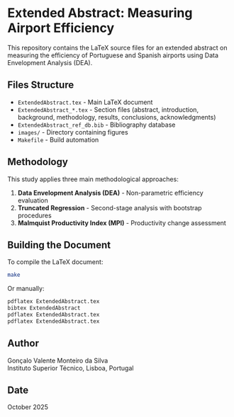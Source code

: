 # Extended Abstract: Measuring Airport Efficiency

This repository contains the LaTeX source files for an extended abstract on measuring the efficiency of Portuguese and Spanish airports using Data Envelopment Analysis (DEA).

## Files Structure

- `ExtendedAbstract.tex` - Main LaTeX document
- `ExtendedAbstract_*.tex` - Section files (abstract, introduction, background, methodology, results, conclusions, acknowledgments)
- `ExtendedAbstract_ref_db.bib` - Bibliography database
- `images/` - Directory containing figures
- `Makefile` - Build automation

## Methodology

This study applies three main methodological approaches:

1. **Data Envelopment Analysis (DEA)** - Non-parametric efficiency evaluation
2. **Truncated Regression** - Second-stage analysis with bootstrap procedures
3. **Malmquist Productivity Index (MPI)** - Productivity change assessment

## Building the Document

To compile the LaTeX document:

```bash
make
```

Or manually:

```bash
pdflatex ExtendedAbstract.tex
bibtex ExtendedAbstract
pdflatex ExtendedAbstract.tex
pdflatex ExtendedAbstract.tex
```

## Author

Gonçalo Valente Monteiro da Silva  
Instituto Superior Técnico, Lisboa, Portugal

## Date

October 2025